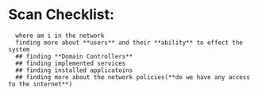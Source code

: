 # Scan Checklist:
      where am i in the network
      finding more about **users** and their **ability** to effect the system
      ## finding **Domain Controllers**
      ## finding implemented services
      ## finding installed applicatoins
      ## finding more about the network policies(**do we have any access to the internet**)

